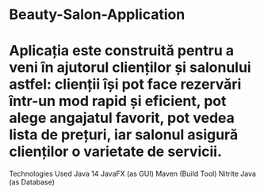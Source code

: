 # Beauty-Salon-Application
# Aplicația este construită pentru a veni în ajutorul clienților și salonului astfel: clienții își pot face rezervări într-un mod rapid și eficient, pot alege angajatul favorit, pot vedea lista de prețuri, iar salonul asigură clienților o varietate de servicii. 
Technologies Used
Java 14
JavaFX (as GUI)
Maven (Build Tool)
Nitrite Java (as Database)
